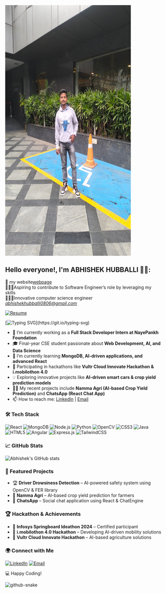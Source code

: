 <img src="image1.png" alt="abhi image" width="80%" height="800px" />

## Hello everyone!, I'm ABHISHEK HUBBALLI 👋🏼:



🛜 my website[webpage](https://linktr.ee/abhishek0806)<br>👨🏼‍🎓Aspiring
to contribute to Software Engineer’s role by leveraging my skills <br>👨🏼‍💻Innovative computer science engineer  <br><i>abhishekhubballi0806@gmail.com</i>

[![Resume](https://img.shields.io/badge/Download-Resume-green?style=for-the-badge&logo=adobeacrobatreader&logoColor=white)](https://drive.google.com/file/d/1IDT7oqMo8TjcyEqBNdATBe20RPYnqOO0/view?usp=drivesdk)

[![Typing SVG](https://readme-typing-svg.demolab.com?font=Fira+Code&pause=1000&color=F75C7E&width=435&lines=Welcome+to+my+GitHub+Profile!)](https://git.io/typing-svg)

- 🔭 I’m currently working as a **Full Stack Developer Intern at NayePankh Foundation**
- 🎓 Final-year CSE student passionate about **Web Development, AI, and Data Science**
- 🌱 I’m currently learning **MongoDB, AI-driven applications, and advanced React**
- 🚀 Participating in hackathons like **Vultr Cloud Innovate Hackathon & i.mobilothon 4.0**
- 💡 Exploring innovative projects like **AI-driven smart cars & crop yield prediction models**
- 👨‍💻 My recent projects include **Namma Agri (AI-based Crop Yield Prediction)** and **ChatsApp (React Chat App)**
- 📫 How to reach me: [LinkedIn](https://www.linkedin.com/in/yourprofile) | [Email](mailto:your.email@example.com)

### 🛠 Tech Stack
![React](https://img.shields.io/badge/React-20232A?style=for-the-badge&logo=react&logoColor=61DAFB)
![MongoDB](https://img.shields.io/badge/MongoDB-4EA94B?style=for-the-badge&logo=mongodb&logoColor=white)
![Node.js](https://img.shields.io/badge/Node.js-43853D?style=for-the-badge&logo=node.js&logoColor=white)
![Python](https://img.shields.io/badge/Python-3776AB?style=for-the-badge&logo=python&logoColor=white)
![OpenCV](https://img.shields.io/badge/OpenCV-5C3EE8?style=for-the-badge&logo=opencv&logoColor=white) 
![CSS3](https://img.shields.io/badge/css3-%231572B6.svg?style=for-the-badge&logo=css3&logoColor=white) 
![Java](https://img.shields.io/badge/java-%23ED8B00.svg?style=for-the-badge&logo=openjdk&logoColor=white)
![HTML5](https://img.shields.io/badge/html5-%23E34F26.svg?style=for-the-badge&logo=html5&logoColor=white) 
![Angular](https://img.shields.io/badge/angular-%23DD0031.svg?style=for-the-badge&logo=angular&logoColor=white) 
![Express.js](https://img.shields.io/badge/express.js-%23404d59.svg?style=for-the-badge&logo=express&logoColor=%2361DAFB)
![TailwindCSS](https://img.shields.io/badge/tailwindcss-%2338B2AC.svg?style=for-the-badge&logo=tailwind-css&logoColor=white)  

### 📈 GitHub Stats
![Abhishek's GitHub stats](https://github-readme-stats.vercel.app/api?username=yourgithubusername&show_icons=true&theme=radical)

### 📌 Featured Projects
- 🏆 **Driver Drowsiness Detection** – AI-powered safety system using OpenCV & FER library
- 🌱 **Namma Agri** – AI-based crop yield prediction for farmers
- 💬 **ChatsApp** – Social chat application using React & ChatEngine

### 🏆 Hackathon & Achievements
- 🌟 **Infosys Springboard Ideathon 2024** – Certified participant
- 🚀 **i.mobilothon 4.0 Hackathon** – Developing AI-driven mobility solutions
- 🌾 **Vultr Cloud Innovate Hackathon** – AI-based agriculture solutions

### 🌍 Connect with Me
[![LinkedIn](https://img.shields.io/badge/LinkedIn-0A66C2?style=for-the-badge&logo=linkedin&logoColor=white)](https://www.linkedin.com/in/abhishek-hubballi-05138024a/)
[![Email](https://img.shields.io/badge/Email-D14836?style=for-the-badge&logo=gmail&logoColor=white)](mailto:abhishekhubballi0806@gmail.com)

💻 Happy Coding!



<picture>
  <source media="(prefers-color-scheme: dark)" srcset="https://raw.githubusercontent.com/tobiasmeyhoefer/tobiasmeyhoefer/output/github-snake-dark.svg" />
  <source media="(prefers-color-scheme: light)" srcset="https://raw.githubusercontent.com/tobiasmeyhoefer/tobiasmeyhoefer/output/github-snake.svg" />
  <img alt="github-snake" src="https://raw.githubusercontent.com/tobiasmeyhoefer/tobiasmeyhoefer/output/github-snake.svg" />
</picture>

